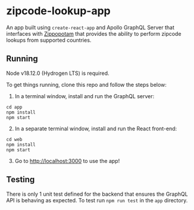 # zipcode-lookup-app
An app built using `create-react-app` and Apollo GraphQL Server that interfaces with [Zippopotam](https://www.zippopotam.us/) that provides the ability to perform zipcode lookups from supported countries.

## Running
Node v18.12.0 (Hydrogen LTS) is required.

To get things running, clone this repo and follow the steps below:

1. In a terminal window, install and run the GraphQL server:
```
cd app
npm install
npm start
```

2. In a separate terminal window, install and run the React front-end:
```
cd web
npm install
npm start
```

3. Go to [http://localhost:3000](http://localhost:3000) to use the app!

## Testing
There is only 1 unit test defined for the backend that ensures the GraphQL API is behaving as expected. To test run `npm run test` in the `app` directory.

